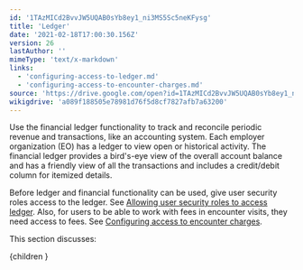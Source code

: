 ```yaml
---
id: '1TAzMICd2BvvJW5UQAB0sYb8ey1_ni3MS5Sc5neKFysg'
title: 'Ledger'
date: '2021-02-18T17:00:30.156Z'
version: 26
lastAuthor: ''
mimeType: 'text/x-markdown'
links:
  - 'configuring-access-to-ledger.md'
  - 'configuring-access-to-encounter-charges.md'
source: 'https://drive.google.com/open?id=1TAzMICd2BvvJW5UQAB0sYb8ey1_ni3MS5Sc5neKFysg'
wikigdrive: 'a089f188505e78981d76f5d8cf7827afb7a63200'
---
```

Use the financial ledger functionality to track and reconcile periodic revenue and transactions, like an accounting system. Each employer organization (EO) has a ledger to view open or historical activity. The financial ledger provides a bird's-eye view of the overall account balance and has a friendly view of all the transactions and includes a credit/debit column for itemized details.

Before ledger and financial functionality can be used, give user security roles access to the ledger. See [Allowing user security roles to access ledger](configuring-access-to-ledger.md). Also, for users to be able to work with fees in encounter visits, they need access to fees. See [Configuring access to encounter charges](configuring-access-to-encounter-charges.md).

This section discusses:

{children }
